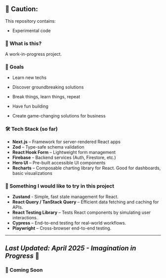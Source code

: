 
## 🚧 Caution: 

This repository contains:

- Experimental code

### 🔬 What is this?
A work-in-progress project. 

### 🚀 Goals

- Learn new techs

- Discover groundbreaking solutions

- Break things, learn things, repeat

- Have fun building

- Create game-changing solutions for business

### 🛠️ Tech Stack (so far)

- **Next.js** – Framework for server-rendered React apps
- **Zod** – Type-safe schema validation
- **React Hook Form** – Lightweight form management
- **Firebase** – Backend services (Auth, Firestore, etc.)
- **Hero UI** – Pre-built accessible UI components
- **Recharts** – Composable charting library for React. Good for dashboards, basic visualizations

### 🚀 Something I would like to try in this project

- **Zustand** - Simple, fast state management for React.
- **React Query / TanStack Query** – Efficient data fetching and caching for APIs.
- **React Testing Library** – Tests React components by simulating user interactions.
- **Cypress** – End-to-end testing for real-world workflows.
- **Playwright** – Cross-browser end-to-end testing.

---
*Last Updated: April 2025 - Imagination in Progress* 🌈
---

### 🤖 Coming Soon
